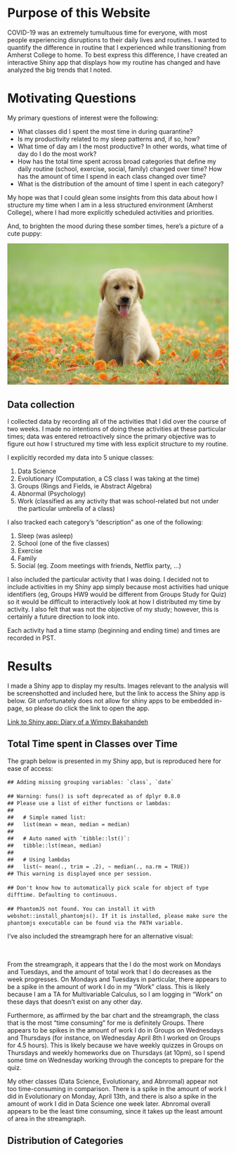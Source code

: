 Purpose of this Website
=======================

COVID-19 was an extremely tumultuous time for everyone, with most people
experiencing disruptions to their daily lives and routines. I wanted to
quantify the difference in routine that I experienced while
transitioning from Amherst College to home. To best express this
difference, I have created an interactive Shiny app that displays how my
routine has changed and have analyzed the big trends that I noted.

Motivating Questions
====================

My primary questions of interest were the following:

-   What classes did I spent the most time in during quarantine?
-   Is my productivity related to my sleep patterns and, if so, how?
-   What time of day am I the most productive? In other words, what time
    of day do I do the most work?
-   How has the total time spent across broad categories that define my
    daily routine (school, exercise, social, family) changed over time?
    How has the amount of time I spend in each class changed over time?
-   What is the distribution of the amount of time I spent in each
    category?

My hope was that I could glean some insights from this data about how I
structure my time when I am in a less structured environment (Amherst
College), where I had more explicitly scheduled activities and
priorities.

And, to brighten the mood during these somber times, here’s a picture of
a cute puppy:

![cute puppy](./img/cute_puppy.png)

Data collection
---------------

I collected data by recording all of the activities that I did over the
course of two weeks. I made no intentions of doing these activities at
these particular times; data was entered retroactively since the primary
objective was to figure out how I structured my time with less explicit
structure to my routine.

I explicitly recorded my data into 5 unique classes:

1.  Data Science
2.  Evolutionary (Computation, a CS class I was taking at the time)
3.  Groups (Rings and Fields, ie Abstract Algebra)
4.  Abnormal (Psychology)
5.  Work (classified as any activity that was school-related but not
    under the particular umbrella of a class)

I also tracked each category’s “description” as one of the following:

1.  Sleep (was asleep)
2.  School (one of the five classes)
3.  Exercise
4.  Family
5.  Social (eg. Zoom meetings with friends, Netflix party, …)

I also included the particular activity that I was doing. I decided not
to include activities in my Shiny app simply because most activities had
unique identifiers (eg, Groups HW9 would be different from Groups Study
for Quiz) so it would be difficult to interactively look at how I
distributed my time by activity. I also felt that was not the objective
of my study; however, this is certainly a future direction to look into.

Each activity had a time stamp (beginning and ending time) and times are
recorded in PST.

Results
=======

I made a Shiny app to display my results. Images relevant to the
analysis will be screenshotted and included here, but the link to access
the Shiny app is below. Git unfortunately does not allow for shiny apps
to be embedded in-page, so please do click the link to open the app.

[Link to Shiny app: Diary of a Wimpy
Bakshandeh](https://michaelbakshandeh.shinyapps.io/calendar-project/)

Total Time spent in Classes over Time
-------------------------------------

The graph below is presented in my Shiny app, but is reproduced here for
ease of access:

    ## Adding missing grouping variables: `class`, `date`

    ## Warning: funs() is soft deprecated as of dplyr 0.8.0
    ## Please use a list of either functions or lambdas: 
    ## 
    ##   # Simple named list: 
    ##   list(mean = mean, median = median)
    ## 
    ##   # Auto named with `tibble::lst()`: 
    ##   tibble::lst(mean, median)
    ## 
    ##   # Using lambdas
    ##   list(~ mean(., trim = .2), ~ median(., na.rm = TRUE))
    ## This warning is displayed once per session.

    ## Don't know how to automatically pick scale for object of type difftime. Defaulting to continuous.

    ## PhantomJS not found. You can install it with webshot::install_phantomjs(). If it is installed, please make sure the phantomjs executable can be found via the PATH variable.

<!--html_preserve-->

<script type="application/json" data-for="htmlwidget-4ea24d356b9c35a04c7f">{"x":{"data":[{"orientation":"v","width":[0.30000000000291,0.30000000000291,0.30000000000291,0.900000000001455,0.180000000000291,0.30000000000291,0.44999999999709,0.224999999998545],"base":[0,0,0,0,0,0,0,0],"x":[18359.7,18361.7,18362.7,18364,18365.64,18366.7,18370.775,18371.6625],"y":[1.5,1,1,0.75,1,3.5,2.25,1],"text":["class: Abnormal<br />date: 2020-04-08<br />total: 1.50","class: Abnormal<br />date: 2020-04-10<br />total: 1.00","class: Abnormal<br />date: 2020-04-11<br />total: 1.00","class: Abnormal<br />date: 2020-04-12<br />total: 0.75","class: Abnormal<br />date: 2020-04-14<br />total: 1.00","class: Abnormal<br />date: 2020-04-15<br />total: 3.50","class: Abnormal<br />date: 2020-04-19<br />total: 2.25","class: Abnormal<br />date: 2020-04-20<br />total: 1.00"],"type":"bar","marker":{"autocolorscale":false,"color":"rgba(68,1,84,0.6)","line":{"width":1.88976377952756,"color":"transparent"}},"name":"Abnormal","legendgroup":"Abnormal","showlegend":true,"xaxis":"x","yaxis":"y","hoverinfo":"text","frame":null},{"orientation":"v","width":[0.30000000000291,0.30000000000291,0.30000000000291,0.30000000000291,0.224999999998545,0.180000000000291,0.30000000000291,0.224999999998545,0.30000000000291,0.224999999998545,0.224999999998545],"base":[0,0,0,0,0,0,0,0,0,0,0],"x":[18360,18360.7,18362,18363,18364.6625,18365.82,18367,18367.6625,18369.7,18371.8875,18372.6625],"y":[2,2.5,1,1,0.25,1,1,1.5,1,3.75,1],"text":["class: Data Science<br />date: 2020-04-08<br />total: 2.00","class: Data Science<br />date: 2020-04-09<br />total: 2.50","class: Data Science<br />date: 2020-04-10<br />total: 1.00","class: Data Science<br />date: 2020-04-11<br />total: 1.00","class: Data Science<br />date: 2020-04-13<br />total: 0.25","class: Data Science<br />date: 2020-04-14<br />total: 1.00","class: Data Science<br />date: 2020-04-15<br />total: 1.00","class: Data Science<br />date: 2020-04-16<br />total: 1.50","class: Data Science<br />date: 2020-04-18<br />total: 1.00","class: Data Science<br />date: 2020-04-20<br />total: 3.75","class: Data Science<br />date: 2020-04-21<br />total: 1.00"],"type":"bar","marker":{"autocolorscale":false,"color":"rgba(59,82,139,0.6)","line":{"width":1.88976377952756,"color":"transparent"}},"name":"Data Science","legendgroup":"Data Science","showlegend":true,"xaxis":"x","yaxis":"y","hoverinfo":"text","frame":null},{"orientation":"v","width":[0.30000000000291,0.30000000000291,0.224999999998545,0.180000000000291,0.224999999998545,0.44999999999709,0.30000000000291,0.224999999998545],"base":[0,0,0,0,0,0,0,0],"x":[18361,18363.3,18364.8875,18366,18367.8875,18368.775,18370,18372.8875],"y":[1.5,2,4.5,1.5,1.5,0.5,3,2.75],"text":["class: Evolutionary<br />date: 2020-04-09<br />total: 1.50","class: Evolutionary<br />date: 2020-04-11<br />total: 2.00","class: Evolutionary<br />date: 2020-04-13<br />total: 4.50","class: Evolutionary<br />date: 2020-04-14<br />total: 1.50","class: Evolutionary<br />date: 2020-04-16<br />total: 1.50","class: Evolutionary<br />date: 2020-04-17<br />total: 0.50","class: Evolutionary<br />date: 2020-04-18<br />total: 3.00","class: Evolutionary<br />date: 2020-04-21<br />total: 2.75"],"type":"bar","marker":{"autocolorscale":false,"color":"rgba(33,144,140,0.6)","line":{"width":1.88976377952756,"color":"transparent"}},"name":"Evolutionary","legendgroup":"Evolutionary","showlegend":true,"xaxis":"x","yaxis":"y","hoverinfo":"text","frame":null},{"orientation":"v","width":[0.30000000000291,0.30000000000291,0.30000000000291,0.224999999998545,0.180000000000291,0.30000000000291,0.224999999998545,0.44999999999709,0.30000000000291,0.44999999999709,0.224999999998545,0.224999999998545],"base":[0,0,0,0,0,0,0,0,0,0,0,0],"x":[18360.3,18361.3,18362.3,18365.1125,18366.18,18367.3,18368.1125,18369.225,18370.3,18371.225,18372.1125,18373.1125],"y":[4.5,3,0.5,1,1,3.75,3.75,1,2,1.75,3,1],"text":["class: Groups<br />date: 2020-04-08<br />total: 4.50","class: Groups<br />date: 2020-04-09<br />total: 3.00","class: Groups<br />date: 2020-04-10<br />total: 0.50","class: Groups<br />date: 2020-04-13<br />total: 1.00","class: Groups<br />date: 2020-04-14<br />total: 1.00","class: Groups<br />date: 2020-04-15<br />total: 3.75","class: Groups<br />date: 2020-04-16<br />total: 3.75","class: Groups<br />date: 2020-04-17<br />total: 1.00","class: Groups<br />date: 2020-04-18<br />total: 2.00","class: Groups<br />date: 2020-04-19<br />total: 1.75","class: Groups<br />date: 2020-04-20<br />total: 3.00","class: Groups<br />date: 2020-04-21<br />total: 1.00"],"type":"bar","marker":{"autocolorscale":false,"color":"rgba(93,200,99,0.6)","line":{"width":1.88976377952756,"color":"transparent"}},"name":"Groups","legendgroup":"Groups","showlegend":true,"xaxis":"x","yaxis":"y","hoverinfo":"text","frame":null},{"orientation":"v","width":[0.224999999998545,0.180000000000291,0.224999999998545,0.224999999998545,0.224999999998545],"base":[0,0,0,0,0],"x":[18365.3375,18366.36,18368.3375,18372.3375,18373.3375],"y":[3,3,1,2,3.5],"text":["class: Work<br />date: 2020-04-13<br />total: 3.00","class: Work<br />date: 2020-04-14<br />total: 3.00","class: Work<br />date: 2020-04-16<br />total: 1.00","class: Work<br />date: 2020-04-20<br />total: 2.00","class: Work<br />date: 2020-04-21<br />total: 3.50"],"type":"bar","marker":{"autocolorscale":false,"color":"rgba(253,231,37,0.6)","line":{"width":1.88976377952756,"color":"transparent"}},"name":"Work","legendgroup":"Work","showlegend":true,"xaxis":"x","yaxis":"y","hoverinfo":"text","frame":null}],"layout":{"margin":{"t":95.7011207970112,"r":39.8505603985056,"b":147.945205479452,"l":63.2627646326277},"font":{"color":"rgba(0,0,0,1)","family":"Arial Narrow","size":15.2760481527605},"title":{"text":"<b> Time Spent on Particular Classes <br />And Job-Related Endeavors <\/b>","font":{"color":"rgba(0,0,0,1)","family":"Arial Narrow","size":23.9103362391034},"x":0,"xref":"paper"},"xaxis":{"domain":[0,1],"automargin":true,"type":"linear","autorange":false,"range":[18358.855,18374.145],"tickmode":"array","ticktext":["Tue Apr 07","Wed Apr 08","Thu Apr 09","Fri Apr 10","Sat Apr 11","Sun Apr 12","Mon Apr 13","Tue Apr 14","Wed Apr 15","Thu Apr 16","Fri Apr 17","Sat Apr 18","Sun Apr 19","Mon Apr 20","Tue Apr 21","Wed Apr 22"],"tickvals":[18359,18360,18361,18362,18363,18364,18365,18366,18367,18368,18369,18370,18371,18372,18373,18374],"categoryorder":"array","categoryarray":["Tue Apr 07","Wed Apr 08","Thu Apr 09","Fri Apr 10","Sat Apr 11","Sun Apr 12","Mon Apr 13","Tue Apr 14","Wed Apr 15","Thu Apr 16","Fri Apr 17","Sat Apr 18","Sun Apr 19","Mon Apr 20","Tue Apr 21","Wed Apr 22"],"nticks":null,"ticks":"","tickcolor":null,"ticklen":3.81901203819012,"tickwidth":0,"showticklabels":true,"tickfont":{"color":"rgba(77,77,77,1)","family":"Arial Narrow","size":15.2760481527605},"tickangle":-90,"showline":false,"linecolor":null,"linewidth":0,"showgrid":true,"gridcolor":"rgba(204,204,204,1)","gridwidth":0.265670402656704,"zeroline":false,"anchor":"y","title":{"text":"Date","font":{"color":"rgba(0,0,0,1)","family":"Arial Narrow","size":11.9551681195517}},"hoverformat":".2f"},"yaxis":{"domain":[0,1],"automargin":true,"type":"linear","autorange":false,"range":[-0.225,4.725],"tickmode":"array","ticktext":["0","1","2","3","4"],"tickvals":[0,1,2,3,4],"categoryorder":"array","categoryarray":["0","1","2","3","4"],"nticks":null,"ticks":"","tickcolor":null,"ticklen":3.81901203819012,"tickwidth":0,"showticklabels":true,"tickfont":{"color":"rgba(77,77,77,1)","family":"Arial Narrow","size":15.2760481527605},"tickangle":-0,"showline":false,"linecolor":null,"linewidth":0,"showgrid":true,"gridcolor":"rgba(204,204,204,1)","gridwidth":0.265670402656704,"zeroline":false,"anchor":"x","title":{"text":"Total Time in Hours","font":{"color":"rgba(0,0,0,1)","family":"Arial Narrow","size":11.9551681195517}},"hoverformat":".2f"},"shapes":[{"type":"rect","fillcolor":null,"line":{"color":null,"width":0,"linetype":[]},"yref":"paper","xref":"paper","x0":0,"x1":1,"y0":0,"y1":1}],"showlegend":true,"legend":{"bgcolor":null,"bordercolor":null,"borderwidth":0,"font":{"color":"rgba(0,0,0,1)","family":"Arial Narrow","size":12.2208385222084},"y":0.909448818897638},"annotations":[{"text":"class","x":1.02,"y":1,"showarrow":false,"ax":0,"ay":0,"font":{"color":"rgba(0,0,0,1)","family":"Arial Narrow","size":15.2760481527605},"xref":"paper","yref":"paper","textangle":-0,"xanchor":"left","yanchor":"bottom","legendTitle":true}],"hovermode":"closest","barmode":"relative"},"config":{"doubleClick":"reset","showSendToCloud":false},"source":"A","attrs":{"5f2475807d61":{"fill":{},"x":{},"y":{},"type":"bar"}},"cur_data":"5f2475807d61","visdat":{"5f2475807d61":["function (y) ","x"]},"highlight":{"on":"plotly_click","persistent":false,"dynamic":false,"selectize":false,"opacityDim":0.2,"selected":{"opacity":1},"debounce":0},"shinyEvents":["plotly_hover","plotly_click","plotly_selected","plotly_relayout","plotly_brushed","plotly_brushing","plotly_clickannotation","plotly_doubleclick","plotly_deselect","plotly_afterplot","plotly_sunburstclick"],"base_url":"https://plot.ly"},"evals":[],"jsHooks":[]}</script>
<!--/html_preserve-->
I’ve also included the streamgraph here for an alternative visual:

<!--html_preserve-->

<center>
<label style='padding-right:5px' for='htmlwidget-0beb25bf0f79c33a3754-select'></label><select id='htmlwidget-0beb25bf0f79c33a3754-select' style='visibility:hidden;'></select>
</center>

<script type="application/json" data-for="htmlwidget-0beb25bf0f79c33a3754">{"x":{"data":{"key":["Abnormal","Data Science","Evolutionary","Groups","Work","Abnormal","Data Science","Evolutionary","Groups","Work","Abnormal","Data Science","Evolutionary","Groups","Work","Abnormal","Data Science","Evolutionary","Groups","Work","Abnormal","Data Science","Evolutionary","Groups","Work","Abnormal","Data Science","Evolutionary","Groups","Work","Abnormal","Data Science","Evolutionary","Groups","Work","Abnormal","Data Science","Evolutionary","Groups","Work","Abnormal","Data Science","Evolutionary","Groups","Work","Abnormal","Data Science","Evolutionary","Groups","Work","Abnormal","Data Science","Evolutionary","Groups","Work","Abnormal","Data Science","Evolutionary","Groups","Work","Abnormal","Data Science","Evolutionary","Groups","Work","Abnormal","Data Science","Evolutionary","Groups","Work"],"value":[1.5,2,0,4.5,0,0,2.5,1.5,3,0,1,1,0,0.5,0,1,1,2,0,0,0.75,0,0,0,0,0,0.25,4.5,1,3,1,1,1.5,1,3,3.5,1,0,3.75,0,0,1.5,1.5,3.75,1,0,0,0.5,1,0,0,1,3,2,0,2.25,0,0,1.75,0,1,3.75,0,3,2,0,1,2.75,1,3.5],"date":["2020-04-08","2020-04-08","2020-04-08","2020-04-08","2020-04-08","2020-04-09","2020-04-09","2020-04-09","2020-04-09","2020-04-09","2020-04-10","2020-04-10","2020-04-10","2020-04-10","2020-04-10","2020-04-11","2020-04-11","2020-04-11","2020-04-11","2020-04-11","2020-04-12","2020-04-12","2020-04-12","2020-04-12","2020-04-12","2020-04-13","2020-04-13","2020-04-13","2020-04-13","2020-04-13","2020-04-14","2020-04-14","2020-04-14","2020-04-14","2020-04-14","2020-04-15","2020-04-15","2020-04-15","2020-04-15","2020-04-15","2020-04-16","2020-04-16","2020-04-16","2020-04-16","2020-04-16","2020-04-17","2020-04-17","2020-04-17","2020-04-17","2020-04-17","2020-04-18","2020-04-18","2020-04-18","2020-04-18","2020-04-18","2020-04-19","2020-04-19","2020-04-19","2020-04-19","2020-04-19","2020-04-20","2020-04-20","2020-04-20","2020-04-20","2020-04-20","2020-04-21","2020-04-21","2020-04-21","2020-04-21","2020-04-21"]},"markers":null,"annotations":null,"offset":"silhouette","interactive":true,"interpolate":"cardinal","palette":"Pastel2","text":"black","tooltip":"black","x_tick_interval":"day","x_tick_units":1,"x_tick_format":"%a %b %d","y_tick_count":5,"y_tick_format":",g","top":20,"right":40,"bottom":30,"left":50,"legend":false,"legend_label":"","fill":"brewer","label_col":"black","x_scale":"date","sort":true,"order":"inside-out"},"evals":[],"jsHooks":[]}</script>
<!--/html_preserve-->
From the streamgraph, it appears that the I do the most work on Mondays
and Tuesdays, and the amount of total work that I do decreases as the
week progresses. On Mondays and Tuesdays in particular, there appears to
be a spike in the amount of work I do in my “Work” class. This is likely
because I am a TA for Multivariable Calculus, so I am logging in “Work”
on these days that doesn’t exist on any other day.

Furthermore, as affirmed by the bar chart and the streamgraph, the class
that is the most “time consuming” for me is definitely Groups. There
appears to be spikes in the amount of work I do in Groups on Wednesdays
and Thursdays (for instance, on Wednesday April 8th I worked on Groups
for 4.5 hours). This is likely because we have weekly quizzes in Groups
on Thursdays and weekly homeworks due on Thursdays (at 10pm), so I spend
some time on Wednesday working through the concepts to prepare for the
quiz.

My other classes (Data Science, Evolutionary, and Abnromal) appear not
too time-consuming in comparison. There is a spike in the amount of work
I did in Evolutionary on Monday, April 13th, and there is also a spike
in the amount of work I did in Data Science one week later. Abnromal
overall appears to be the least time consuming, since it takes up the
least amount of area in the streamgraph.

Distribution of Categories
--------------------------
